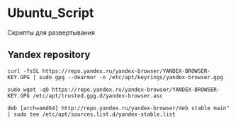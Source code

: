# Ubuntu_Script
Скрипты для развертывания


## Yandex repository
``` shell
curl -fsSL https://repo.yandex.ru/yandex-browser/YANDEX-BROWSER-KEY.GPG | sudo gpg --dearmor -o /etc/apt/keyrings/yandex-browser.gpg
```

``` shell
sudo wget -qO https://repo.yandex.ru/yandex-browser/YANDEX-BROWSER-KEY.GPG /etc/apt/trusted.gpg.d/yandex-browser.asc
```

``` shell
deb [arch=amd64] http://repo.yandex.ru/yandex-browser/deb stable main" | sudo tee /etc/apt/sources.list.d/yandex-stable.list
```
